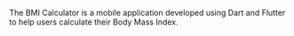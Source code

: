The BMI Calculator is a mobile application developed using Dart and Flutter to help users calculate their Body Mass Index.
